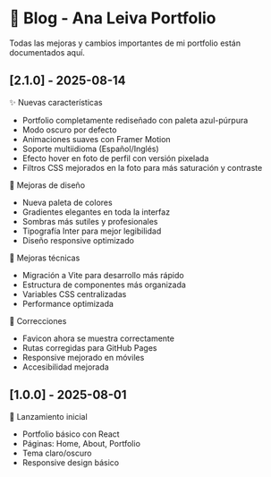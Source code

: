 # 📝 Blog - Ana Leiva Portfolio

Todas las mejoras y cambios importantes de mi portfolio están documentados aquí.

## [2.1.0] - 2025-08-14

✨ Nuevas características

- Portfolio completamente rediseñado con paleta azul-púrpura
- Modo oscuro por defecto
- Animaciones suaves con Framer Motion
- Soporte multiidioma (Español/Inglés)
- Efecto hover en foto de perfil con versión pixelada
- Filtros CSS mejorados en la foto para más saturación y contraste

🎨 Mejoras de diseño

- Nueva paleta de colores
- Gradientes elegantes en toda la interfaz
- Sombras más sutiles y profesionales
- Tipografía Inter para mejor legibilidad
- Diseño responsive optimizado

🔧 Mejoras técnicas

- Migración a Vite para desarrollo más rápido
- Estructura de componentes más organizada
- Variables CSS centralizadas
- Performance optimizada

🐛 Correcciones

- Favicon ahora se muestra correctamente
- Rutas corregidas para GitHub Pages
- Responsive mejorado en móviles
- Accesibilidad mejorada

## [1.0.0] - 2025-08-01

🎉 Lanzamiento inicial

- Portfolio básico con React
- Páginas: Home, About, Portfolio
- Tema claro/oscuro
- Responsive design básico
